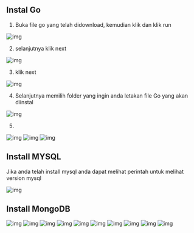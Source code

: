 ## Instal Go
1. Buka file go yang telah didownload, kemudian klik dan klik run

![img](foto6/2.1.png)

2. selanjutnya klik next

![img](foto6/22.png)

3. klik next

![img](foto6/23.png)

4. Selanjutnya memilih folder yang ingin anda letakan file Go yang akan diinstal

![img](foto6/24.png)

5. 
![img](foto6/25.png)
![img](foto6/26.png)
![img](foto6/27.png)

## Install MYSQL
Jika anda telah install mysql anda dapat melihat perintah untuk melihat version mysql

![img](foto6/01.png)

## Install MongoDB
![img](foto6/3.png)
![img](foto6/4.png)
![img](foto6/5.png)
![img](foto6/6.png)
![img](foto6/7.png)
![img](foto6/8.png)
![img](foto6/9.png)
![img](foto6/10.png)
![img](foto6/11.png)
![img](foto6/12.png)
